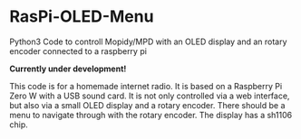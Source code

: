 # RasPi-OLED-Menu
Python3 Code to controll Mopidy/MPD with an OLED display and an rotary encoder connected to a raspberry pi

**Currently under development!**

This code is for a homemade internet radio.
It is based on a Raspberry Pi Zero W with a USB sound card.
It is not only controlled via a web interface, but also via a small OLED display and a rotary encoder.
There should be a menu to navigate through with the rotary encoder.
The display has a sh1106 chip.